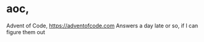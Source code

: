 # aoc, 
Advent of Code, https://adventofcode.com
Answers a day late or so, if I can figure them out
